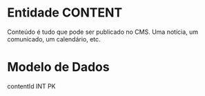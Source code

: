 # Entidade CONTENT

Conteúdo é tudo que pode ser publicado no CMS. Uma notícia, um comunicado, um calendário, etc.

# Modelo de Dados
contentId INT PK
